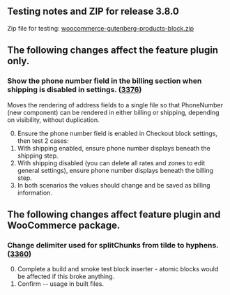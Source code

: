 ## Testing notes and ZIP for release 3.8.0

Zip file for testing: [woocommerce-gutenberg-products-block.zip](https://github.com/woocommerce/woocommerce-gutenberg-products-block/files/5516903/woocommerce-gutenberg-products-block.zip)

## The following changes affect the feature plugin only.

### Show the phone number field in the billing section when shipping is disabled in settings. ([3376](https://github.com/woocommerce/woocommerce-gutenberg-products-block/pull/3376))

Moves the rendering of address fields to a single file so that PhoneNumber (new component) can be rendered in either billing or shipping, depending on visibility, without duplication.

0. Ensure the phone number field is enabled in Checkout block settings, then test 2 cases:
1. With shipping enabled, ensure phone number displays beneath the shipping step.
2. With shipping disabled (you can delete all rates and zones to edit general settings), ensure phone number displays beneath the billing step.
3. In both scenarios the values should change and be saved as billing information.

## The following changes affect feature plugin and WooCommerce package.

### Change delimiter used for splitChunks from tilde to hyphens. ([3360](https://github.com/woocommerce/woocommerce-gutenberg-products-block/pull/3360))

0. Complete a build and smoke test block inserter - atomic blocks would be affected if this broke anything.
1. Confirm -- usage in built files.
